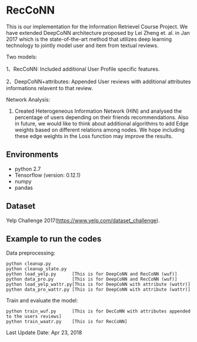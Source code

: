 # RecCoNN

This is our implementation for the Information Retrievel Course Project. We have extended DeepCoNN architecture proposed by Lei Zheng et. al. in Jan 2017 which is the state-of-the-art method that utilizes deep learning technology to jointly model user and item from textual reviews.

Two models:

1、RecCoNN: Included additional User Profile specific features.

2、DeepCoNN+attributes: Appended User reviews with additional attributes informations relavent to that review.

Network Analysis:

1. Created Heterogeneous Information Network (HIN) and analysed the percentage of users depending on their friends recommendations. Also in future, we would like to think about additional algorithms to add Edge weights based on different relations among nodes. We hope including these edge weights in the Loss function may improve the results.

## Environments

- python 2.7
- Tensorflow (version: 0.12.1)
- numpy
- pandas


## Dataset

Yelp Challenge 2017(https://www.yelp.com/dataset_challenge).

## Example to run the codes		

Data preprocessing:

```
python cleanup.py
python cleanup_state.py
python load_yelp.py	     [This is for DeepCoNN and RecCoNN (wuf)]
python data_pro.py       [This is for DeepCoNN and RecCoNN (wuf)]
python load_yelp_wattr.py[This is for DeepCoNN with attribute (wattr)]
python data_pro_wattr.py [This is for DeepCoNN with attribute (wattr)]
```

Train and evaluate the model:

```
python train_wuf.py      [This is for DecCoNN with attributes appended to the users reviews]
python train_waatr.py    [This is for RecCoNN]
```



Last Update Date: Apr 23, 2018
